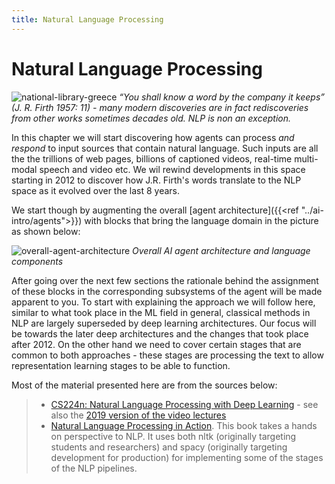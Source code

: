 ```yaml
---
title: Natural Language Processing
---
```


# Natural Language Processing

![national-library-greece](images/national-library-greece.jpg)
*“You shall know a word by the company it keeps” (J. R. Firth 1957: 11) - many modern discoveries are in fact rediscoveries from other works sometimes decades old. NLP is non an exception.*

In this chapter we will start discovering how agents can process _and respond_ to input sources that contain natural language. Such inputs are all the the trillions of web pages, billions of captioned videos, real-time multi-modal speech and video etc.  We wil rewind developments in this space starting in 2012 to discover how J.R. Firth's words translate to the NLP space as it evolved over the last 8 years.

We start though by augmenting the overall [agent architecture]({{<ref "../ai-intro/agents">}}) with blocks that bring the language domain in the picture as shown below:

![overall-agent-architecture](images/overall-agent-architecture.png)
*Overall AI agent architecture and language components*

After going over the next few sections the rationale behind the assignment of these blocks in the corresponding subsystems of the agent will be made apparent to you. To start with explaining the approach we will follow here, similar to what took place in the ML field in general, classical methods in NLP are largely superseded by deep learning architectures. Our focus will be towards the later deep architectures and the changes that took place after 2012. On the other hand we need to cover certain stages that are common to both approaches - these stages are processing the text to allow representation learning stages to be able to function.  

Most of the material presented here are from the sources below:
> * [CS224n: Natural Language Processing with Deep Learning](http://web.stanford.edu/class/cs224n/) - see also the [2019 version of the video lectures](https://www.youtube.com/playlist?list=PLoROMvodv4rOhcuXMZkNm7j3fVwBBY42z)
> * [Natural Language Processing in Action](https://www.amazon.com/Natural-Language-Processing-Action-Understanding/dp/1617294632). This book takes a hands on perspective to NLP. It uses both nltk (originally targeting students and researchers) and spacy (originally targeting development for production) for implementing some of the stages of the NLP pipelines.
